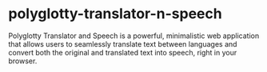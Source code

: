 # polyglotty-translator-n-speech
Polyglotty Translator and Speech is a powerful, minimalistic web application that allows users to seamlessly translate text between languages and convert both the original and translated text into speech, right in your browser. 
